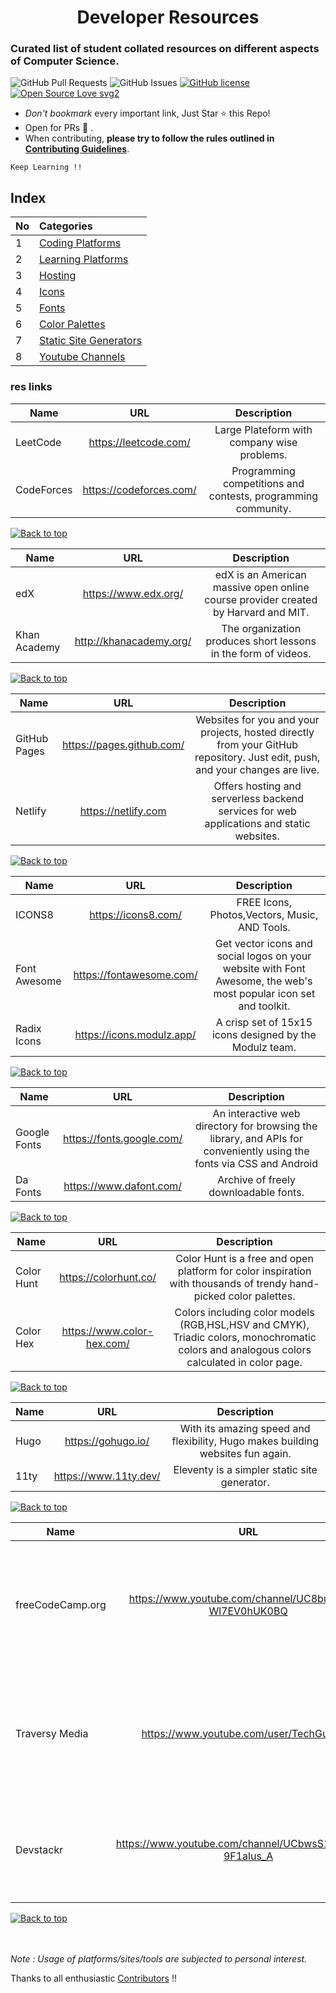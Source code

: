 # <center> Developer Resources </center> 
### Curated list of student collated resources on different aspects of Computer Science.


 ![GitHub Pull Requests](https://img.shields.io/github/issues-pr/developer-student-clubs/dev-resources)
 ![GitHub Issues](https://img.shields.io/github/issues/developer-student-clubs/dev-resources?color=success)
 [![GitHub license](https://img.shields.io/github/license/Naereen/StrapDown.js.svg)](https://github.com/developer-student-clubs/dev-resources/blob/master/LICENSE)
 [![Open Source Love svg2](https://badges.frapsoft.com/os/v2/open-source.svg?v=103)](https://github.com/ellerbrock/open-source-badges/)

- *Don't bookmark* every important link, Just Star :star: this Repo!
- Open for PRs :rocket: .
- When contributing, **please try to follow the rules outlined in [Contributing Guidelines](https://github.com/developer-student-clubs/dev-resources/blob/master/CONTRIBUTING.md)**.

```Keep Learning !! ```

## Index 

| No            | Categories    |  
| ------------- |:-------------| 
| 1             | [Coding Platforms](https://github.com/developer-student-clubs/dev-resources/#res-links) |
| 2             | [Learning Platforms](https://github.com/developer-student-clubs/dev-resources/#res-links) |
| 3             | [Hosting](https://github.com/developer-student-clubs/dev-resources/#res-links) |
| 4             | [Icons](#res-links) |
| 5             | [Fonts](#res-links) |
| 6             | [Color Palettes](#res-links) |
| 7             | [Static Site Generators](#res-links) |
| 8             | [Youtube Channels](#res-links) |

### res links

| Name          | URL           | Description |
| ------------- |:-------------:| :-----: |
| LeetCode      | https://leetcode.com/ | Large Plateform with company wise problems. |
| CodeForces    | https://codeforces.com/ |  Programming competitions and contests, programming community.  |


[![Back to top](https://img.shields.io/badge/Back%20to%20top-blue?style=flat)](#index)



| Name          | URL           | Description |
| ------------- |:-------------:| :-----:|
|  edX    | https://www.edx.org/ | edX is an American massive open online course provider created by Harvard and MIT. |
|  Khan Academy   | http://khanacademy.org/ | The organization produces short lessons in the form of videos. |

[![Back to top](https://img.shields.io/badge/Back%20to%20top-blue?style=flat)](#index)



| Name          | URL           | Description |
| ------------- |:-------------:| :-----:|
| GitHub Pages | https://pages.github.com/ | Websites for you and your projects, hosted directly from your GitHub repository. Just edit, push, and your changes are live. |
| Netlify | https://netlify.com  | Offers hosting and serverless backend services for web applications and static websites. 
 
[![Back to top](https://img.shields.io/badge/Back%20to%20top-blue?style=flat)](#index)



| Name          | URL           | Description |
| ------------- |:-------------:| :-----:|
| ICONS8 | https://icons8.com/  | FREE Icons, Photos,Vectors, Music, AND Tools. |
| Font Awesome | https://fontawesome.com/ | Get vector icons and social logos on your website with Font Awesome, the web's most popular icon set and toolkit. |
| Radix Icons | https://icons.modulz.app/ | A crisp set of 15x15 icons designed by the Modulz team. |

[![Back to top](https://img.shields.io/badge/Back%20to%20top-blue?style=flat)](#index)



| Name          | URL           | Description |
| ------------- |:-------------:| :-----:|
| Google Fonts | https://fonts.google.com/ | An interactive web directory for browsing the library, and APIs for conveniently using the fonts via CSS and Android |
| Da Fonts  | https://www.dafont.com/ | Archive of freely downloadable fonts. |



[![Back to top](https://img.shields.io/badge/Back%20to%20top-blue?style=flat)](#index)



| Name          | URL           | Description |
| ------------- |:-------------:| :-----:|
| Color Hunt | https://colorhunt.co/  | Color Hunt is a free and open platform for color inspiration with thousands of trendy hand-picked color palettes. |
| Color Hex | https://www.color-hex.com/ | Colors including color models (RGB,HSL,HSV and CMYK), Triadic colors, monochromatic colors and analogous colors calculated in color page. |

[![Back to top](https://img.shields.io/badge/Back%20to%20top-blue?style=flat)](#index)



| Name          | URL           | Description |
| ------------- |:-------------:| :-----:|
|   Hugo  | https://gohugo.io/ | With its amazing speed and flexibility, Hugo makes building websites fun again. |
| 11ty |  https://www.11ty.dev/ | Eleventy is a simpler static site generator. |


[![Back to top](https://img.shields.io/badge/Back%20to%20top-blue?style=flat)](#index)



| Name          | URL           | Description |
| ------------- |:-------------:| :-----:|
| freeCodeCamp.org | https://www.youtube.com/channel/UC8butISFwT-Wl7EV0hUK0BQ | One of the best youtube channels on youtube to learn and understand programming languages ans new technologies |
| Traversy Media | https://www.youtube.com/user/TechGuyWeb | This the one of the best youtube channels to learn and master Web Development, more focused on JaVaScript |
| Devstackr | https://www.youtube.com/channel/UCbwsS1m4Hib6R-9F1alus_A | Tutorial series to build real world applications from scratch with Angular and Node.js. |

[![Back to top](https://img.shields.io/badge/Back%20to%20top-blue?style=flat)](#index)


<br/><br/>
*Note : Usage of platforms/sites/tools are subjected to personal interest.* 

Thanks to all enthusiastic [Contributors](https://github.com/developer-student-clubs/dev-resources/graphs/contributors) !!

